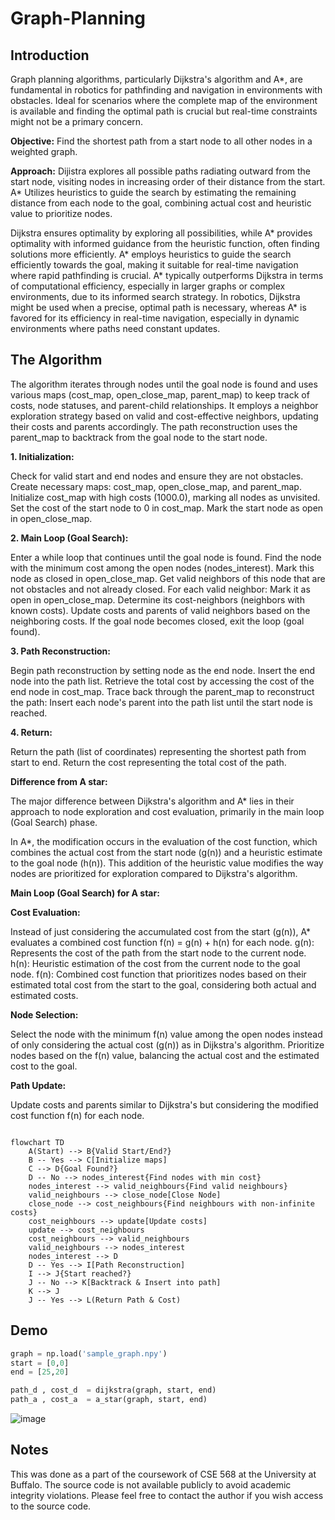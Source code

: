 # Graph-Planning
## Introduction

Graph planning algorithms, particularly Dijkstra's algorithm and A*, are fundamental in robotics for pathfinding and navigation in environments with obstacles. Ideal for scenarios where the complete map of the environment is available and finding the optimal path is crucial but real-time constraints might not be a primary concern.

**Objective:** Find the shortest path from a start node to all other nodes in a weighted graph.

**Approach:** Dijistra explores all possible paths radiating outward from the start node, visiting nodes in increasing order of their distance from the start. A* Utilizes heuristics to guide the search by estimating the remaining distance from each node to the goal, combining actual cost and heuristic value to prioritize nodes.

Dijkstra ensures optimality by exploring all possibilities, while A* provides optimality with informed guidance from the heuristic function, often finding solutions more efficiently. A* employs heuristics to guide the search efficiently towards the goal, making it suitable for real-time navigation where rapid pathfinding is crucial. A* typically outperforms Dijkstra in terms of computational efficiency, especially in larger graphs or complex environments, due to its informed search strategy.  In robotics, Dijkstra might be used when a precise, optimal path is necessary, whereas A* is favored for its efficiency in real-time navigation, especially in dynamic environments where paths need constant updates.

## The Algorithm

The algorithm iterates through nodes until the goal node is found and uses various maps (cost_map, open_close_map, parent_map) to keep track of costs, node statuses, and parent-child relationships.
It employs a neighbor exploration strategy based on valid and cost-effective neighbors, updating their costs and parents accordingly.
The path reconstruction uses the parent_map to backtrack from the goal node to the start node.

**1. Initialization:**

Check for valid start and end nodes and ensure they are not obstacles.
Create necessary maps: cost_map, open_close_map, and parent_map.
Initialize cost_map with high costs (1000.0), marking all nodes as unvisited.
Set the cost of the start node to 0 in cost_map.
Mark the start node as open in open_close_map.

**2. Main Loop (Goal Search):**

Enter a while loop that continues until the goal node is found.
Find the node with the minimum cost among the open nodes (nodes_interest).
Mark this node as closed in open_close_map.
Get valid neighbors of this node that are not obstacles and not already closed.
For each valid neighbor:
Mark it as open in open_close_map.
Determine its cost-neighbors (neighbors with known costs).
Update costs and parents of valid neighbors based on the neighboring costs.
If the goal node becomes closed, exit the loop (goal found).

**3. Path Reconstruction:**

Begin path reconstruction by setting node as the end node.
Insert the end node into the path list.
Retrieve the total cost by accessing the cost of the end node in cost_map.
Trace back through the parent_map to reconstruct the path:
Insert each node's parent into the path list until the start node is reached.

**4. Return:**

Return the path (list of coordinates) representing the shortest path from start to end.
Return the cost representing the total cost of the path.

**Difference from A star:**

The major difference between Dijkstra's algorithm and A* lies in their approach to node exploration and cost evaluation, primarily in the main loop (Goal Search) phase.

In A*, the modification occurs in the evaluation of the cost function, which combines the actual cost from the start node (g(n)) and a heuristic estimate to the goal node (h(n)). This addition of the heuristic value modifies the way nodes are prioritized for exploration compared to Dijkstra's algorithm.

**Main Loop (Goal Search) for A star:**

**Cost Evaluation:**

Instead of just considering the accumulated cost from the start (g(n)), A* evaluates a combined cost function f(n) = g(n) + h(n) for each node.
g(n): Represents the cost of the path from the start node to the current node.
h(n): Heuristic estimation of the cost from the current node to the goal node.
f(n): Combined cost function that prioritizes nodes based on their estimated total cost from the start to the goal, considering both actual and estimated costs.

**Node Selection:**

Select the node with the minimum f(n) value among the open nodes instead of only considering the actual cost (g(n)) as in Dijkstra's algorithm.
Prioritize nodes based on the f(n) value, balancing the actual cost and the estimated cost to the goal.

**Path Update:**

Update costs and parents similar to Dijkstra's but considering the modified cost function f(n) for each node.

```mermaid

flowchart TD
    A(Start) --> B{Valid Start/End?}
    B -- Yes --> C[Initialize maps]
    C --> D{Goal Found?}
    D -- No --> nodes_interest{Find nodes with min cost}
    nodes_interest --> valid_neighbours{Find valid neighbours}
    valid_neighbours --> close_node[Close Node]
    close_node --> cost_neighbours{Find neighbours with non-infinite costs}
    cost_neighbours --> update[Update costs]
    update --> cost_neighbours
    cost_neighbours --> valid_neighbours
    valid_neighbours --> nodes_interest
    nodes_interest --> D
    D -- Yes --> I[Path Reconstruction]
    I --> J{Start reached?}
    J -- No --> K[Backtrack & Insert into path]
    K --> J
    J -- Yes --> L(Return Path & Cost)
```

## Demo

``` python
graph = np.load('sample_graph.npy')
start = [0,0]
end = [25,20]

path_d , cost_d  = dijkstra(graph, start, end)
path_a , cost_a  = a_star(graph, start, end)

```



![image](https://github.com/imalhotra15/Graph-Planning/assets/118845522/f275edad-13b0-4218-ad82-b0ae710750e1)


## Notes

This was done as a part of the coursework of CSE 568 at the University at Buffalo. The source code is not available publicly to avoid academic integrity violations. Please feel free to contact the author if you wish access to the source code.









